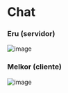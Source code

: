 # Chat

### Eru (servidor)

![image](https://github.com/GabrielQTeles/POO-IDP/assets/163546687/7693c2f3-3dd2-4945-9c35-6230464777b3)

### Melkor (cliente)

![image](https://github.com/GabrielQTeles/POO-IDP/assets/163546687/85d4e465-3fde-4114-bbd4-0a2f2e96ad63)
